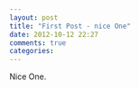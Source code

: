 ```yaml
---
layout: post
title: "First Post - nice One"
date: 2012-10-12 22:27
comments: true
categories:
---
```


Nice One.
